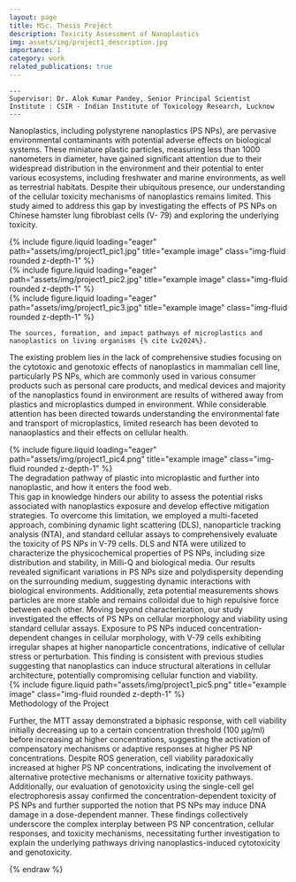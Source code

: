 ```yaml
---
layout: page
title: MSc. Thesis Project
description: Toxicity Assessment of Nanoplastics
img: assets/img/project1_description.jpg
importance: 1
category: work
related_publications: true
---
```

    ---
    Supervisor: Dr. Alok Kumar Pandey, Senior Principal Scientist  
    Institute : CSIR - Indian Institute of Toxicology Research, Lucknow
    ---

Nanoplastics, including polystyrene nanoplastics (PS NPs), are pervasive environmental contaminants with potential adverse effects on biological systems. These miniature plastic particles, measuring less than 1000 nanometers in diameter, have gained significant attention due to their widespread distribution in the environment and their potential to enter various ecosystems, including freshwater and marine environments, as well as terrestrial habitats. Despite their ubiquitous presence, our understanding of the cellular toxicity mechanisms of nanoplastics remains limited. This study aimed to address this gap by investigating the effects of PS NPs on Chinese hamster lung fibroblast cells (V-
79) and exploring the underlying toxicity.
<!-- Every project has a beautiful feature showcase page.
It's easy to include images in a flexible 3-column grid format.
Make your photos 1/3, 2/3, or full width. -->

<!-- To give your project a background in the portfolio page, just add the img tag to the front matter like so:

    ---
    layout: page
    title: project
    description: a project with a background image
    img: /assets/img/Project1_description_picture.jpg
    --- -->

<div class="row">
    <div class="col-sm mt-3 mt-md-0">
        {% include figure.liquid loading="eager" path="assets/img/project1_pic1.jpg" title="example image" class="img-fluid rounded z-depth-1" %}
    </div>
    <div class="col-sm mt-3 mt-md-0">
        {% include figure.liquid loading="eager" path="assets/img/project1_pic2.jpg" title="example image" class="img-fluid rounded z-depth-1" %}
    </div>
    <div class="col-sm mt-3 mt-md-0">
        {% include figure.liquid loading="eager" path="assets/img/project1_pic3.jpg" title="example image" class="img-fluid rounded z-depth-1" %}
    </div>
</div>
<div class="caption">

    The sources, formation, and impact pathways of microplastics and nanoplastics on living organisms {% cite Lv2024%}.
</div>

<!-- Caption photos easily. On the left, a road goes through a tunnel. Middle, leaves artistically fall in a hipster photoshoot. Right, in another hipster photoshoot, a lumberjack grasps a handful of pine needles. -->

The existing problem lies in the lack of comprehensive studies focusing on the cytotoxic and genotoxic effects of nanoplastics in mammalian cell line, particularly PS NPs, which are commonly used in various consumer products such as personal care products, and medical devices and majority of the nanoplastics found in environment are results of withered away from plastics and microplastics dumped in environment. While considerable attention has been directed towards understanding the environmental fate and transport of microplastics, limited research has been devoted to nanaoplastics and their effects on cellular health.

<div class="row">
    <div class="col-sm mt-3 mt-md-0">
        {% include figure.liquid loading="eager" path="assets/img/project1_pic4.png" title="example image" class="img-fluid rounded z-depth-1" %}
    </div>
</div>
<div class="caption">
    The degradation pathway of plastic into microplastic and further into nanoplastic, and how it enters the food web.
    <!-- This image can also have a caption. It's like magic. -->
</div>
 This gap in knowledge hinders our ability to assess the potential risks associated with nanoplastics exposure and develop effective mitigation strategies. To overcome this limitation, we employed a multi-faceted approach, combining dynamic light scattering (DLS), nanoparticle tracking analysis (NTA), and standard cellular assays to comprehensively evaluate the toxicity of PS NPs in V-79 cells. DLS and NTA were utilized to characterize the physicochemical properties of PS NPs, including size distribution and stability, in Milli-Q and biological media. Our results revealed significant variations in PS NPs size and polydispersity depending on the surrounding medium, suggesting dynamic interactions with biological environments. Additionally, zeta potential measurements shows particles are more stable and remains colloidal due to high repulsive force between each other. Moving beyond characterization, our study investigated the effects of PS NPs on cellular morphology and viability using standard cellular assays. Exposure to PS NPs induced concentration-dependent changes in cellular morphology, with V-79 cells exhibiting irregular shapes at higher nanoparticle concentrations, indicative of cellular stress or perturbation. This finding is consistent with previous studies suggesting that nanoplastics can induce structural alterations in cellular architecture, potentially compromising cellular function and viability.

<!-- You can also put regular text between your rows of images, even citations { cite einstein1950meaning %}.
Say you wanted to write a bit about your project before you posted the rest of the images.
You describe how you toiled, sweated, _bled_ for your project, and then... you reveal its glory in the next row of images. -->

<div class="row justify-content-sm-center">
    <div class="col-sm-8 mt-3 mt-md-0">
        {% include figure.liquid path="assets/img/project1_pic5.png" title="example image" class="img-fluid rounded z-depth-1" %}
    </div>
</div>
<div class="caption">
    Methodology of the Project
<!-- You can also have artistically styled 2/3 + 1/3 images, like these. -->
</div>

Further, the MTT assay demonstrated a biphasic response, with cell viability initially decreasing up to a certain concentration threshold (100 μg/ml) before increasing at higher concentrations, suggesting the activation of compensatory mechanisms or adaptive responses at higher PS NP concentrations. Despite ROS generation, cell viability paradoxically increased at higher PS NP concentrations, indicating the involvement of alternative protective mechanisms or alternative toxicity pathways. Additionally, our evaluation of genotoxicity using the single-cell gel electrophoresis assay confirmed the concentration-dependent toxicity of PS NPs and further supported the notion that PS NPs may induce DNA damage in a dose-dependent manner. These findings collectively underscore the complex interplay between PS NP concentration, cellular responses, and toxicity mechanisms, necessitating further investigation to explain the underlying pathways driving nanoplastics-induced cytotoxicity and genotoxicity.

<!-- The code is simple.
Just wrap your images with `<div class="col-sm">` and place them inside `<div class="row">` (read more about the <a href="https://getbootstrap.com/docs/4.4/layout/grid/">Bootstrap Grid</a> system).
To make images responsive, add `img-fluid` class to each; for rounded corners and shadows use `rounded` and `z-depth-1` classes.
Here's the code for the last row of images above:

{% raw %}

```html
<div class="row justify-content-sm-center">
  <div class="col-sm-8 mt-3 mt-md-0">
    {% include figure.liquid path="assets/img/6.jpg" title="example image" class="img-fluid rounded z-depth-1" %}
  </div>
  <div class="col-sm-4 mt-3 mt-md-0">
    {% include figure.liquid path="assets/img/11.jpg" title="example image" class="img-fluid rounded z-depth-1" %}
  </div>
</div>
``` -->

{% endraw %}
